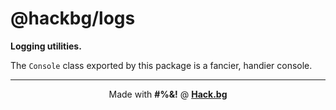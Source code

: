 # @hackbg/logs

**Logging utilities.**

The `Console` class exported by this package
is a fancier, handier console.

<div align="center">

---

Made with **#%&!** @ [**Hack.bg**](https://foss.hack.bg)

</div>
